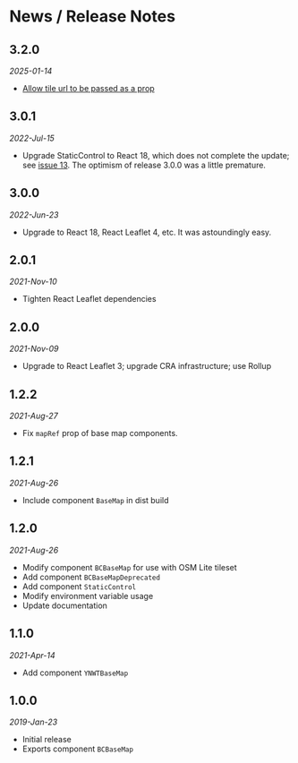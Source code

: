 # News / Release Notes

## 3.2.0

*2025-01-14*

- [Allow tile url to be passed as a prop](https://github.com/pacificclimate/pcic-react-leaflet-components/pull/25)

## 3.0.1

*2022-Jul-15*

- Upgrade StaticControl to React 18, which does not complete the update;
see [issue 13](https://github.com/pacificclimate/pcic-react-leaflet-components/issues/13).
The optimism of release 3.0.0 was a little premature.

## 3.0.0

*2022-Jun-23*

- Upgrade to React 18, React Leaflet 4, etc. It was astoundingly easy.

## 2.0.1

*2021-Nov-10*

- Tighten React Leaflet dependencies

## 2.0.0

*2021-Nov-09*

- Upgrade to React Leaflet 3; upgrade CRA infrastructure; use Rollup


## 1.2.2

*2021-Aug-27*

- Fix `mapRef` prop of base map components.

## 1.2.1

*2021-Aug-26*

- Include component `BaseMap` in dist build

## 1.2.0 

*2021-Aug-26*

- Modify component `BCBaseMap` for use with OSM Lite tileset
- Add component `BCBaseMapDeprecated`
- Add component `StaticControl`
- Modify environment variable usage
- Update documentation

## 1.1.0 

*2021-Apr-14*

- Add component `YNWTBaseMap`

## 1.0.0 

*2019-Jan-23*

- Initial release
- Exports component `BCBaseMap`
